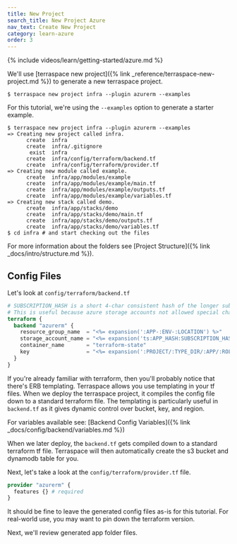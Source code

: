 ```yaml
---
title: New Project
search_title: New Project Azure
nav_text: Create New Project
category: learn-azure
order: 3
---
```


{% include videos/learn/getting-started/azure.md %}

We'll use [terraspace new project]({% link _reference/terraspace-new-project.md %}) to generate a new terraspace project.

    $ terraspace new project infra --plugin azurerm --examples

For this tutorial, we're using the `--examples` option to generate a starter example.

    $ terraspace new project infra --plugin azurerm --examples
    => Creating new project called infra.
          create  infra
          create  infra/.gitignore
           exist  infra
          create  infra/config/terraform/backend.tf
          create  infra/config/terraform/provider.tf
    => Creating new module called example.
          create  infra/app/modules/example
          create  infra/app/modules/example/main.tf
          create  infra/app/modules/example/outputs.tf
          create  infra/app/modules/example/variables.tf
    => Creating new stack called demo.
          create  infra/app/stacks/demo
          create  infra/app/stacks/demo/main.tf
          create  infra/app/stacks/demo/outputs.tf
          create  infra/app/stacks/demo/variables.tf
    $ cd infra # and start checking out the files

For more information about the folders see [Project Structure]({% link _docs/intro/structure.md %}).

## Config Files

Let's look at `config/terraform/backend.tf`

```terraform
# SUBSCRIPTION_HASH is a short 4-char consistent hash of the longer subscription id.
# This is useful because azure storage accounts not allowed special characters and can only be 24 chars long.
terraform {
  backend "azurerm" {
    resource_group_name  = "<%= expansion(':APP-:ENV-:LOCATION') %>"
    storage_account_name = "<%= expansion('ts:APP_HASH:SUBSCRIPTION_HASH:LOCATION_HASH:ENV') %>"
    container_name       = "terraform-state"
    key                  = "<%= expansion(':PROJECT/:TYPE_DIR/:APP/:ROLE/:MOD_NAME/:ENV/:EXTRA/:LOCATION/terraform.tfstate') %>"
  }
}
```

If you're already familiar with terraform, then you'll probably notice that there's ERB templating.  Terraspace allows you use templating in your tf files. When we deploy the terraspace project, it compiles the config file down to a standard terraform file. The templating is particularly useful in `backend.tf` as it gives dynamic control over bucket, key, and region.

For variables available see: [Backend Config Variables]({% link _docs/config/backend/variables.md %})

When we later deploy, the `backend.tf` gets compiled down to a standard terraform tf file. Terraspace will then automatically create the s3 bucket and dynamodb table for you.

Next, let's take a look at the `config/terraform/provider.tf` file.

```terraform
provider "azurerm" {
  features {} # required
}
```

It should be fine to leave the generated config files as-is for this tutorial. For real-world use, you may want to pin down the terraform version.

Next, we'll review generated app folder files.
